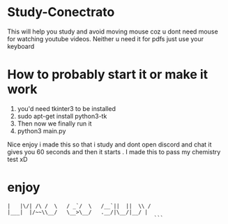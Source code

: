# Study-Conectrato
This will help you study and avoid moving mouse coz u dont need mouse for watching youtube videos. Neither u need it for pdfs just use your keyboard



# How to probably start it or make it work
1) you'd need tkinter3 to be installed
2) sudo apt-get install python3-tk
3) Then now we finally run it
4) python3 main.py





Nice enjoy i made this so that i study and dont open discord and chat
it gives you 60 seconds and then it starts . I made this to pass my chemistry test xD







# enjoy

```             __     __  __     _____    __     
|   |\/| /\ /  \   / _`/  \   /__`||  ||  \\ / 
|___|  |/~~\\__/   \__>\__/   .__/|\__/|__/ |  
                                               ```
